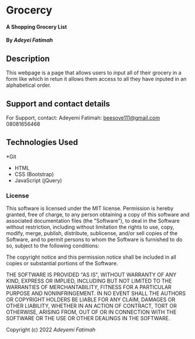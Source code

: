 # Grocercy

#### A Shopping Grocery List

#### By *Adeyei Fatimah*

## Description

This webpage is a page that allows users to input all of their grocery in a form like which in retun it allows them access to all they have inputed in an alphabetical order.

## Support and contact details

For Support, contact:
Adeyemi Fatimah: beesoye111@gmail.com
08081656468

## Technologies Used
*Git
* HTML
* CSS (Bootstrap)
* JavaScript (jQuery)


### License

This software is licensed under the MIT license.
Permission is hereby granted, free of charge, to any person obtaining a copy of this software and associated documentation files (the "Software"), to deal in the Software without restriction, including without limitation the rights to use, copy, modify, merge, publish, distribute, sublicense, and/or sell copies of the Software, and to permit persons to whom the Software is furnished to do so, subject to the following conditions:

The copyright notice and this permission notice shall be included in all copies or substantial portions of the Software.

THE SOFTWARE IS PROVIDED "AS IS", WITHOUT WARRANTY OF ANY KIND, EXPRESS OR IMPLIED, INCLUDING BUT NOT LIMITED TO THE WARRANTIES OF MERCHANTABILITY, FITNESS FOR A PARTICULAR PURPOSE AND NONINFRINGEMENT. IN NO EVENT SHALL THE AUTHORS OR COPYRIGHT HOLDERS BE LIABLE FOR ANY CLAIM, DAMAGES OR OTHER LIABILITY, WHETHER IN AN ACTION OF CONTRACT, TORT OR OTHERWISE, ARISING FROM, OUT OF OR IN CONNECTION WITH THE SOFTWARE OR THE USE OR OTHER DEALINGS IN THE SOFTWARE.

Copyright (c) 2022 *Adeyemi Fatimah*